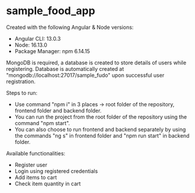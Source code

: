 # sample_food_app

Created with the following Angular & Node versions:
- Angular CLI: 13.0.3
- Node: 16.13.0
- Package Manager: npm 6.14.15

MongoDB is required, a database is created to store details of users while registering. Database is automatically created at "mongodb://localhost:27017/sample_fudo" upon successful user registration.

Steps to run:
- Use command "npm i" in 3 places -> root folder of the repository, frontend folder and backend folder.
- You can run the project from the root folder of the repository using the command "npm start".
- You can also choose to run frontend and backend separately by using the commands "ng s" in frontend folder and "npm run start" in backend folder.

Available functionalities:
- Register user
- Login using registered credentials
- Add items to cart
- Check item quantity in cart
